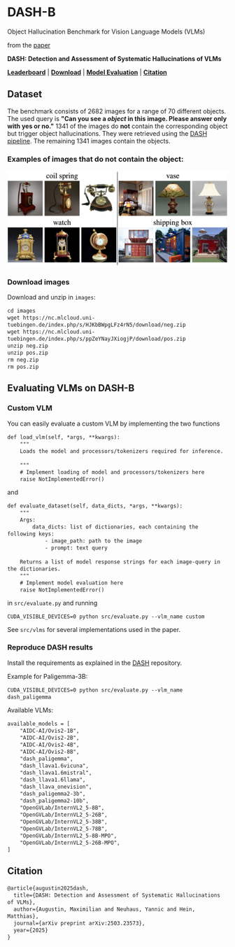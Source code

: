 # DASH-B

Object Hallucination Benchmark for Vision Language Models (VLMs)

from the [paper](https://arxiv.org/abs/2503.23573)

**DASH: Detection and Assessment of Systematic Hallucinations of VLMs**

**[Leaderboard](benchmark.md)**
| **[Download](#download)** | **[Model Evaluation](#eval)** | **[Citation](#citation)** 

## Dataset
The benchmark consists of 2682 images for a range of 70 different objects. The used query is **"Can you see a *object* in this image. Please answer only with yes or no."** 1341 of the images do **not** contain the corresponding object but trigger object hallucinations. They were retrieved using the [DASH pipeline](https://github.com/YanNeu/DASH). The remaining 1341 images contain the objects.

### Examples of images that do **not** contain the object:

<p align="center">
  <img width="600" src="./images/examples.jpg", alt="Examples from the benchmark">
</p>

<a id="download"></a>
### Download images

Download and unzip in `images`:

    cd images
    wget https://nc.mlcloud.uni-tuebingen.de/index.php/s/HJKbBWpgLFz4rN5/download/neg.zip
    wget https://nc.mlcloud.uni-tuebingen.de/index.php/s/ppZeYNayJXiogjP/download/pos.zip
    unzip neg.zip
    unzip pos.zip
    rm neg.zip
    rm pos.zip

<a id="eval"></a>
## Evaluating VLMs on DASH-B

### Custom VLM
You can easily evaluate a custom VLM by implementing the two functions

    def load_vlm(self, *args, **kwargs):
        """
        Loads the model and processors/tokenizers required for inference.

        """
        # Implement loading of model and processors/tokenizers here
        raise NotImplementedError()

and
    
    def evaluate_dataset(self, data_dicts, *args, **kwargs):
        """
        Args:
            data_dicts: list of dictionaries, each containing the following keys:
                - image_path: path to the image
                - prompt: text query 
                
        Returns a list of model response strings for each image-query in the dictionaries.
        """
        # Implement model evaluation here
        raise NotImplementedError()

in `src/evaluate.py` and running 

    CUDA_VISIBLE_DEVICES=0 python src/evaluate.py --vlm_name custom

See `src/vlms` for several implementations used in the paper.


### Reproduce DASH results

Install the requirements as explained in the [DASH](https://github.com/YanNeu/DASH) repository.

Example for Paligemma-3B:

    CUDA_VISIBLE_DEVICES=0 python src/evaluate.py --vlm_name dash_paligemma 

Available VLMs:

    available_models = [
        "AIDC-AI/Ovis2-1B",
        "AIDC-AI/Ovis2-2B",
        "AIDC-AI/Ovis2-4B",
        "AIDC-AI/Ovis2-8B",
        "dash_paligemma",
        "dash_llava1.6vicuna",
        "dash_llava1.6mistral",
        "dash_llava1.6llama",
        "dash_llava_onevision",
        "dash_paligemma2-3b",
        "dash_paligemma2-10b",
        "OpenGVLab/InternVL2_5-8B",
        "OpenGVLab/InternVL2_5-26B",
        "OpenGVLab/InternVL2_5-38B",
        "OpenGVLab/InternVL2_5-78B",
        "OpenGVLab/InternVL2_5-8B-MPO",
        "OpenGVLab/InternVL2_5-26B-MPO",
    ]

<a id="citation"></a>
## Citation

    @article{augustin2025dash,
      title={DASH: Detection and Assessment of Systematic Hallucinations of VLMs},
      author={Augustin, Maximilian and Neuhaus, Yannic and Hein, Matthias},
      journal={arXiv preprint arXiv:2503.23573},
      year={2025}
    }
